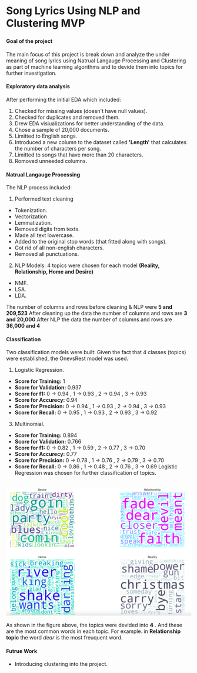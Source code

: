 # Song Lyrics Using NLP and Clustering MVP

### 
#### Goal of the project
The main focus of this project is break down and analyze the under meaning of song lyrics using Natrual Langauge Processing and Clustering as part of 
machine learning algorithms and to devide them into topics for further investigation.

#### Exploratory data analysis
After performing the initial EDA which included:
1. Checked for missing values (doesn't have null values).
2. Checked for duplicates and removed them.
3. Drew EDA visiualizations for better understanding of the data.
4. Chose a sample of 20,000 documents.
5. Limitted to English songs.
6. Introduced a new column to the dataset called **'Length'** that calculates the number of characters per song.
7. Limitted to songs that have more than 20 characters.
8. Romoved unneeded columns.

#### Natrual Langauge Processing
The NLP process included:
1. Performed text cleaning
  - Tokenization.
  - Vectorization
  - Lemmatization.
  - Removed digits from texts.
  - Made all text lowercase.
  - Added to the original stop words (that fitted along with songs).
  - Got rid of all non-english characters.
  - Removed all punctuations.
2. NLP Models:
   4 topics were chosen for each model **(Reality, Relationship, Home and Desire)**
  - NMF. 
  - LSA.
  - LDA.
  
The number of columns and rows before cleaning & NLP were **5 and 209,523**
After cleaning up the data the number of columns and rows are **3 and 20,000**
After NLP the data the number of columns and rows are **36,000 and 4**


#### Classification
Two classification models were built:
Given the fact that 4 classes (topics) were established, the OnevsRest model was used.
1. Logistic Regression.
 - **Score for Training:** 1
 - **Score for Validation:** 0.937
 - **Score for f1:** 0 -> 0.94 , 1 -> 0.93 , 2 -> 0.94 , 3 -> 0.93
 - **Score for Accurecy:** 0.94
 - **Score for Precision:** 0 -> 0.94 , 1 -> 0.93 , 2 -> 0.94 , 3 -> 0.93
 - **Score for Recall:** 0 -> 0.95 , 1 -> 0.93 , 2 -> 0.93 , 3 -> 0.92

3. Multinomial.
 - **Score for Training:** 0.894
 - **Score for Validation:** 0.766
 - **Score for f1:** 0 -> 0.82 , 1 -> 0.59 , 2 -> 0.77 , 3 -> 0.70
 - **Score for Accurecy:** 0.77
 - **Score for Precision:** 0 -> 0.78 , 1 -> 0.76 , 2 -> 0.79 , 3 -> 0.70
 - **Score for Recall:** 0 -> 0.86 , 1 -> 0.48 , 2 -> 0.76 , 3 -> 0.69
Logistic Regression was chosen for further classification of topics. 
<br><br>

<img src="https://github.com/renad-albishri/SONG-LYRICS-USING-NLP-AND-CLUSTERING/blob/main/images/word%20frequency%20per%20topic.png" width="800"/><br>

As shown in the figure above, the topics were devided into **4** . And these are the most common words in each topic. For example. in **Relationship topic** the word 
_dear_ is the most freuquent word.

#### Futrue Work
- Introducing clustering into the project.






